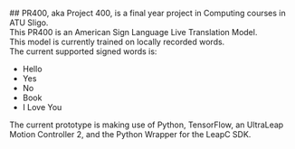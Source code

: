 ## PR400, aka Project 400, is a final year project in Computing courses in ATU Sligo.\
This PR400 is an American Sign Language Live Translation Model. \
This model is currently trained on locally recorded words. \
The current supported signed words is:
-  Hello
-  Yes
-  No
-  Book
-  I Love You

The current prototype is making use of Python, TensorFlow, an UltraLeap Motion Controller 2, and the Python Wrapper for the LeapC SDK.
